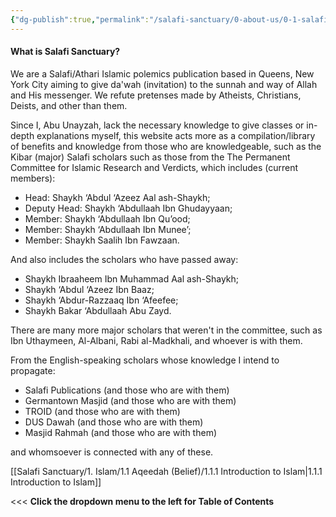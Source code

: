 ```yaml
---
{"dg-publish":true,"permalink":"/salafi-sanctuary/0-about-us/0-1-salafi-sanctuary/","tags":["gardenEntry"],"created":"2024-12-22T22:39:18.531-05:00","updated":"2024-12-23T15:14:42.105-05:00"}
---
```


#### **What is Salafi Sanctuary?**

We are a Salafi/Athari Islamic polemics publication based in Queens, New York City aiming to give da'wah (invitation) to the sunnah and way of Allah and His messenger. We refute pretenses made by Atheists, Christians, Deists, and other than them.

Since I, Abu Unayzah, lack the necessary knowledge to give classes or in-depth explanations myself, this website acts more as a compilation/library of benefits and knowledge from those who are knowledgeable, such as the Kibar (major) Salafi scholars such as those from the The Permanent Committee for Islamic Research and Verdicts, which includes (current members):

- Head: Shaykh ‘Abdul ‘Azeez Aal ash-Shaykh;
- Deputy Head: Shaykh ‘Abdullaah Ibn Ghudayyaan;
- Member: Shaykh ‘Abdullaah Ibn Qu’ood;
- Member: Shaykh ‘Abdullaah Ibn Munee’;
- Member: Shaykh Saalih Ibn Fawzaan.

And also includes the scholars who have passed away: 

- Shaykh Ibraaheem Ibn Muhammad Aal ash-Shaykh;
- Shaykh ‘Abdul ‘Azeez Ibn Baaz;
- Shaykh ‘Abdur-Razzaaq Ibn ‘Afeefee;
- Shaykh Bakar ‘Abdullaah Abu Zayd.

There are many more major scholars that weren't in the committee, such as Ibn Uthaymeen, Al-Albani, Rabi al-Madkhali, and whoever is with them.

From the English-speaking scholars whose knowledge I intend to propagate:

- Salafi Publications (and those who are with them)
- Germantown Masjid (and those who are with them)
- TROID (and those who are with them)
- DUS Dawah (and those who are with them)
- Masjid Rahmah (and those who are with them)

and whomsoever is connected with any of these.


[[Salafi Sanctuary/1. Islam/1.1 Aqeedah (Belief)/1.1.1 Introduction to Islam\|1.1.1 Introduction to Islam]]

<<< **Click the dropdown menu to the left for Table of Contents**